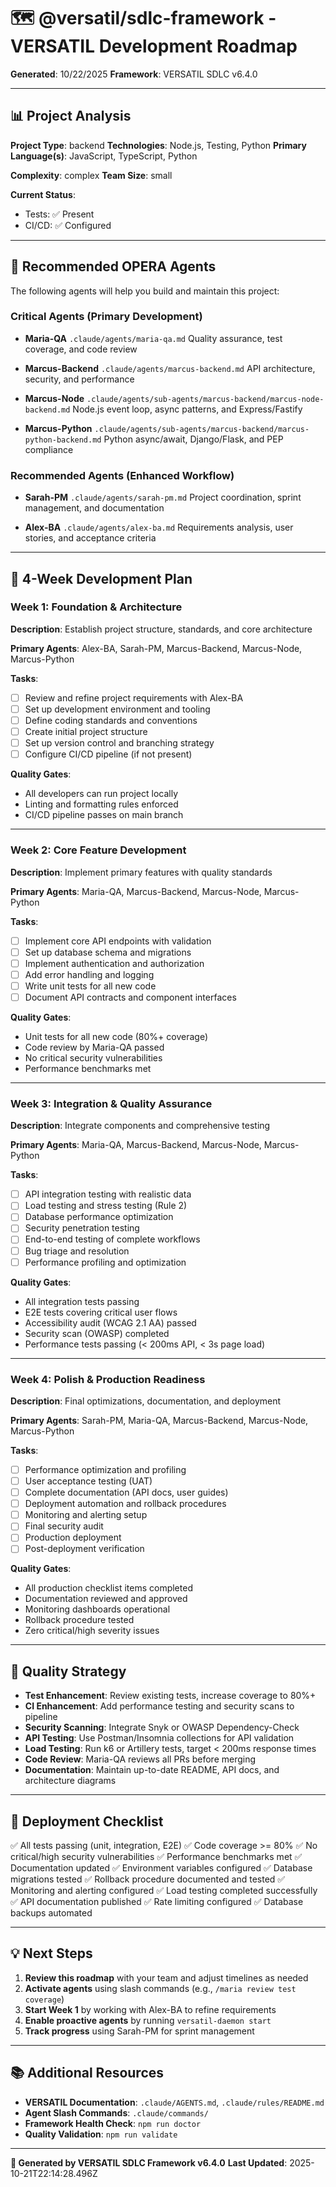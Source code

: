 # 🗺️ @versatil/sdlc-framework - VERSATIL Development Roadmap

**Generated**: 10/22/2025
**Framework**: VERSATIL SDLC v6.4.0

---

## 📊 Project Analysis

**Project Type**: backend
**Technologies**: Node.js, Testing, Python
**Primary Language(s)**: JavaScript, TypeScript, Python

**Complexity**: complex
**Team Size**: small

**Current Status**:
- Tests: ✅ Present
- CI/CD: ✅ Configured

---

## 🤖 Recommended OPERA Agents

The following agents will help you build and maintain this project:

### Critical Agents (Primary Development)

- **Maria-QA** `.claude/agents/maria-qa.md`
  Quality assurance, test coverage, and code review

- **Marcus-Backend** `.claude/agents/marcus-backend.md`
  API architecture, security, and performance

- **Marcus-Node** `.claude/agents/sub-agents/marcus-backend/marcus-node-backend.md`
  Node.js event loop, async patterns, and Express/Fastify

- **Marcus-Python** `.claude/agents/sub-agents/marcus-backend/marcus-python-backend.md`
  Python async/await, Django/Flask, and PEP compliance

### Recommended Agents (Enhanced Workflow)

- **Sarah-PM** `.claude/agents/sarah-pm.md`
  Project coordination, sprint management, and documentation

- **Alex-BA** `.claude/agents/alex-ba.md`
  Requirements analysis, user stories, and acceptance criteria

---

## 📅 4-Week Development Plan

### Week 1: Foundation & Architecture

**Description**: Establish project structure, standards, and core architecture

**Primary Agents**: Alex-BA, Sarah-PM, Marcus-Backend, Marcus-Node, Marcus-Python

**Tasks**:
- [ ] Review and refine project requirements with Alex-BA
- [ ] Set up development environment and tooling
- [ ] Define coding standards and conventions
- [ ] Create initial project structure
- [ ] Set up version control and branching strategy
- [ ] Configure CI/CD pipeline (if not present)

**Quality Gates**:
- All developers can run project locally
- Linting and formatting rules enforced
- CI/CD pipeline passes on main branch

---

### Week 2: Core Feature Development

**Description**: Implement primary features with quality standards

**Primary Agents**: Maria-QA, Marcus-Backend, Marcus-Node, Marcus-Python

**Tasks**:
- [ ] Implement core API endpoints with validation
- [ ] Set up database schema and migrations
- [ ] Implement authentication and authorization
- [ ] Add error handling and logging
- [ ] Write unit tests for all new code
- [ ] Document API contracts and component interfaces

**Quality Gates**:
- Unit tests for all new code (80%+ coverage)
- Code review by Maria-QA passed
- No critical security vulnerabilities
- Performance benchmarks met

---

### Week 3: Integration & Quality Assurance

**Description**: Integrate components and comprehensive testing

**Primary Agents**: Maria-QA, Marcus-Backend, Marcus-Node, Marcus-Python

**Tasks**:
- [ ] API integration testing with realistic data
- [ ] Load testing and stress testing (Rule 2)
- [ ] Database performance optimization
- [ ] Security penetration testing
- [ ] End-to-end testing of complete workflows
- [ ] Bug triage and resolution
- [ ] Performance profiling and optimization

**Quality Gates**:
- All integration tests passing
- E2E tests covering critical user flows
- Accessibility audit (WCAG 2.1 AA) passed
- Security scan (OWASP) completed
- Performance tests passing (< 200ms API, < 3s page load)

---

### Week 4: Polish & Production Readiness

**Description**: Final optimizations, documentation, and deployment

**Primary Agents**: Sarah-PM, Maria-QA, Marcus-Backend, Marcus-Node, Marcus-Python

**Tasks**:
- [ ] Performance optimization and profiling
- [ ] User acceptance testing (UAT)
- [ ] Complete documentation (API docs, user guides)
- [ ] Deployment automation and rollback procedures
- [ ] Monitoring and alerting setup
- [ ] Final security audit
- [ ] Production deployment
- [ ] Post-deployment verification

**Quality Gates**:
- All production checklist items completed
- Documentation reviewed and approved
- Monitoring dashboards operational
- Rollback procedure tested
- Zero critical/high severity issues

---

## 🎯 Quality Strategy

- **Test Enhancement**: Review existing tests, increase coverage to 80%+
- **CI Enhancement**: Add performance testing and security scans to pipeline
- **Security Scanning**: Integrate Snyk or OWASP Dependency-Check
- **API Testing**: Use Postman/Insomnia collections for API validation
- **Load Testing**: Run k6 or Artillery tests, target < 200ms response times
- **Code Review**: Maria-QA reviews all PRs before merging
- **Documentation**: Maintain up-to-date README, API docs, and architecture diagrams

---

## 🚀 Deployment Checklist

✅ All tests passing (unit, integration, E2E)
✅ Code coverage >= 80%
✅ No critical/high security vulnerabilities
✅ Performance benchmarks met
✅ Documentation updated
✅ Environment variables configured
✅ Database migrations tested
✅ Rollback procedure documented and tested
✅ Monitoring and alerting configured
✅ Load testing completed successfully
✅ API documentation published
✅ Rate limiting configured
✅ Database backups automated

---

## 💡 Next Steps

1. **Review this roadmap** with your team and adjust timelines as needed
2. **Activate agents** using slash commands (e.g., `/maria review test coverage`)
3. **Start Week 1** by working with Alex-BA to refine requirements
4. **Enable proactive agents** by running `versatil-daemon start`
5. **Track progress** using Sarah-PM for sprint management

---

## 📚 Additional Resources

- **VERSATIL Documentation**: `.claude/AGENTS.md`, `.claude/rules/README.md`
- **Agent Slash Commands**: `.claude/commands/`
- **Framework Health Check**: `npm run doctor`
- **Quality Validation**: `npm run validate`

---

**🤖 Generated by VERSATIL SDLC Framework v6.4.0**
**Last Updated**: 2025-10-21T22:14:28.496Z
